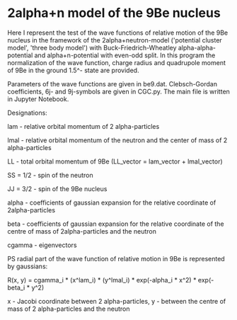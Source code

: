 # 2alpha+n model of the 9Be nucleus
Here I represent the test of the wave functions of relative motion of the 9Be nucleus in the framework of the 2alpha+neutron-model ('potential cluster model', 'three body model') with Buck-Friedrich-Wheatley alpha-alpha-potential and alpha+n-potential with even-odd split. In this program the normalization of the wave function, charge radius and quadrupole moment of 9Be in the ground 1.5^- state are provided.

Parameters of the wave functions are given in be9.dat. Clebsch-Gordan coefficients, 6j- and 9j-symbols are given in CGC.py. The main file is written in Jupyter Notebook.

Designations: 

lam - relative orbital momentum of 2 alpha-particles

lmal - relative orbital momentum of the neutron and the center of mass of 2 alpha-particles
              
LL - total orbital momentum of 9Be (LL_vector = lam_vector + lmal_vector)

SS = 1/2 - spin of the neutron

JJ = 3/2 - spin of the 9Be nucleus

alpha - coefficients of gaussian expansion for the relative coordinate of 2alpha-particles

beta - coefficients of gaussian expansion for the relative coordinate of the centre of mass of 2alpha-particles and the neutron

cgamma - eigenvectors

PS radial part of the wave function of relative motion in 9Be is represented by gaussians: 

R(x, y) = cgamma_i * (x^lam_i) * (y^lmal_i) * exp(-alpha_i * x^2) * exp(-beta_i * y^2)

x - Jacobi coordinate between 2 alpha-particles, y - between the centre of mass of 2 alpha-particles and the neutron

